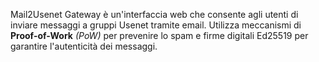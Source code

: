 Mail2Usenet Gateway è un'interfaccia web che consente agli utenti di inviare messaggi a gruppi Usenet tramite email. 
Utilizza meccanismi di **Proof-of-Work** *(PoW)* per prevenire lo spam e firme digitali Ed25519 per garantire l'autenticità dei messaggi.​


